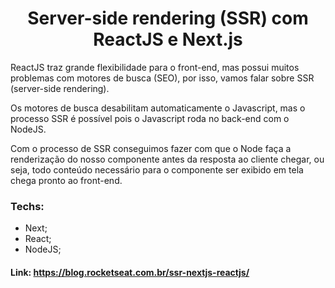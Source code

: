 <h1 align="center">Server-side rendering (SSR) com ReactJS e Next.js</h1>

<p>ReactJS traz grande flexibilidade para o front-end, mas possui muitos problemas com motores de busca (SEO), por isso, vamos falar sobre SSR (server-side rendering).

Os motores de busca desabilitam automaticamente o Javascript, mas o processo SSR é possível pois o Javascript roda no back-end com o NodeJS. 

Com o processo de SSR conseguimos fazer com que o Node faça a renderização do nosso componente antes da resposta ao cliente chegar, ou seja, todo conteúdo necessário para o componente ser exibido em tela chega pronto ao front-end.</p>

### Techs:
 - Next;
 - React;
 - NodeJS;

#### Link: https://blog.rocketseat.com.br/ssr-nextjs-reactjs/